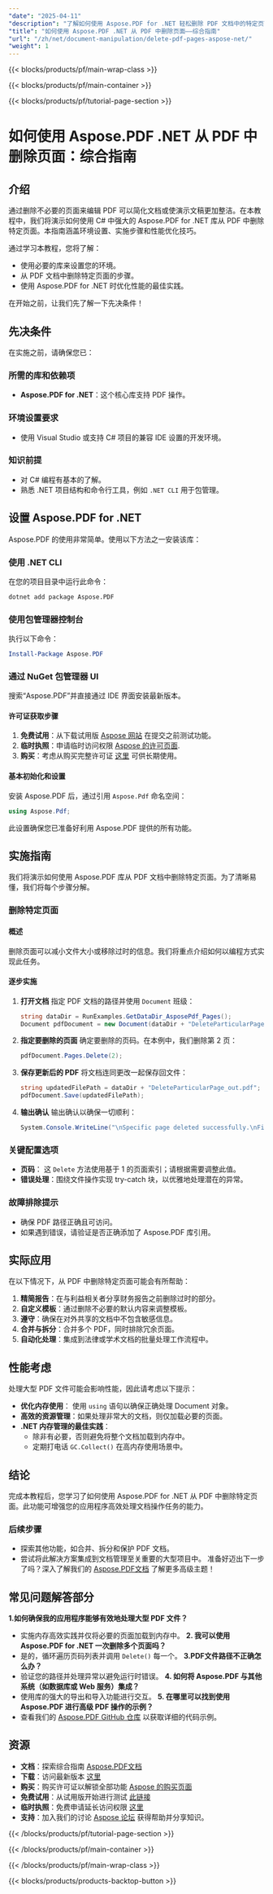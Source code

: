 ```yaml
---
"date": "2025-04-11"
"description": "了解如何使用 Aspose.PDF for .NET 轻松删除 PDF 文档中的特定页面。本分步指南涵盖设置、实施和最佳实践。"
"title": "如何使用 Aspose.PDF .NET 从 PDF 中删除页面——综合指南"
"url": "/zh/net/document-manipulation/delete-pdf-pages-aspose-net/"
"weight": 1
---
```


{{< blocks/products/pf/main-wrap-class >}}

{{< blocks/products/pf/main-container >}}

{{< blocks/products/pf/tutorial-page-section >}}


# 如何使用 Aspose.PDF .NET 从 PDF 中删除页面：综合指南

## 介绍

通过删除不必要的页面来编辑 PDF 可以简化文档或使演示文稿更加整洁。在本教程中，我们将演示如何使用 C# 中强大的 Aspose.PDF for .NET 库从 PDF 中删除特定页面。本指南涵盖环境设置、实施步骤和性能优化技巧。

通过学习本教程，您将了解：
- 使用必要的库来设置您的环境。
- 从 PDF 文档中删除特定页面的步骤。
- 使用 Aspose.PDF for .NET 时优化性能的最佳实践。

在开始之前，让我们先了解一下先决条件！

## 先决条件

在实施之前，请确保您已：
### 所需的库和依赖项
- **Aspose.PDF for .NET**：这个核心库支持 PDF 操作。
### 环境设置要求
- 使用 Visual Studio 或支持 C# 项目的兼容 IDE 设置的开发环境。
### 知识前提
- 对 C# 编程有基本的了解。
- 熟悉 .NET 项目结构和命令行工具，例如 `.NET CLI` 用于包管理。

## 设置 Aspose.PDF for .NET

Aspose.PDF 的使用非常简单。使用以下方法之一安装该库：
### 使用 .NET CLI
在您的项目目录中运行此命令：
```bash
dotnet add package Aspose.PDF
```
### 使用包管理器控制台
执行以下命令：
```powershell
Install-Package Aspose.PDF
```
### 通过 NuGet 包管理器 UI
搜索“Aspose.PDF”并直接通过 IDE 界面安装最新版本。

#### 许可证获取步骤
1. **免费试用**：从下载试用版 [Aspose 网站](https://releases.aspose.com/pdf/net/) 在提交之前测试功能。
2. **临时执照**：申请临时访问权限 [Aspose 的许可页面](https://purchase。aspose.com/temporary-license/).
3. **购买**：考虑从购买完整许可证 [这里](https://purchase.aspose.com/buy) 可供长期使用。

#### 基本初始化和设置
安装 Aspose.PDF 后，通过引用 `Aspose.Pdf` 命名空间：
```csharp
using Aspose.Pdf;
```

此设置确保您已准备好利用 Aspose.PDF 提供的所有功能。

## 实施指南

我们将演示如何使用 Aspose.PDF 库从 PDF 文档中删除特定页面。为了清晰易懂，我们将每个步骤分解。
### 删除特定页面
#### 概述
删除页面可以减小文件大小或移除过时的信息。我们将重点介绍如何以编程方式实现此任务。
#### 逐步实施
1. **打开文档**
   指定 PDF 文档的路径并使用 `Document` 班级：
   ```csharp
   string dataDir = RunExamples.GetDataDir_AsposePdf_Pages();
   Document pdfDocument = new Document(dataDir + "DeleteParticularPage.pdf");
   ```
2. **指定要删除的页面**
   确定要删除的页码。在本例中，我们删除第 2 页：
   ```csharp
   pdfDocument.Pages.Delete(2);
   ```
3. **保存更新后的 PDF**
   将文档连同更改一起保存回文件：
   ```csharp
   string updatedFilePath = dataDir + "DeleteParticularPage_out.pdf";
   pdfDocument.Save(updatedFilePath);
   ```
4. **输出确认**
   输出确认以确保一切顺利：
   ```csharp
   System.Console.WriteLine("\nSpecific page deleted successfully.\nFile saved at " + updatedFilePath);
   ```
### 关键配置选项
- **页码**： 这 `Delete` 方法使用基于 1 的页面索引；请根据需要调整此值。
- **错误处理**：围绕文件操作实现 try-catch 块，以优雅地处理潜在的异常。

### 故障排除提示
- 确保 PDF 路径正确且可访问。
- 如果遇到错误，请验证是否正确添加了 Aspose.PDF 库引用。

## 实际应用
在以下情况下，从 PDF 中删除特定页面可能会有所帮助：
1. **精简报告**：在与利益相关者分享财务报告之前删除过时的部分。
2. **自定义模板**：通过删除不必要的默认内容来调整模板。
3. **遵守**：确保在对外共享的文档中不包含敏感信息。
4. **合并与拆分**：合并多个 PDF，同时排除冗余页面。
5. **自动化处理**：集成到法律或学术文档的批量处理工作流程中。

## 性能考虑
处理大型 PDF 文件可能会影响性能，因此请考虑以下提示：
- **优化内存使用**： 使用 `using` 语句以确保正确处理 Document 对象。
- **高效的资源管理**：如果处理非常大的文档，则仅加载必要的页面。
- **.NET 内存管理的最佳实践**：
  - 除非有必要，否则避免将整个文档加载到内存中。
  - 定期打电话 `GC.Collect()` 在高内存使用场景中。

## 结论
完成本教程后，您学习了如何使用 Aspose.PDF for .NET 从 PDF 中删除特定页面。此功能可增强您的应用程序高效处理文档操作任务的能力。
### 后续步骤
- 探索其他功能，如合并、拆分和保护 PDF 文档。
- 尝试将此解决方案集成到文档管理至关重要的大型项目中。
准备好迈出下一步了吗？深入了解我们的 [Aspose.PDF文档](https://reference.aspose.com/pdf/net/) 了解更多高级主题！

## 常见问题解答部分
**1.如何确保我的应用程序能够有效地处理大型 PDF 文件？**
   - 实施内存高效实践并仅将必要的页面加载到内存中。
**2. 我可以使用 Aspose.PDF for .NET 一次删除多个页面吗？**
   - 是的，循环遍历页码列表并调用 `Delete()` 每一个。
**3.PDF文件路径不正确怎么办？**
   - 验证您的路径并处理异常以避免运行时错误。
**4. 如何将 Aspose.PDF 与其他系统（如数据库或 Web 服务）集成？**
   - 使用库的强大的导出和导入功能进行交互。
**5. 在哪里可以找到使用 Aspose.PDF 进行高级 PDF 操作的示例？**
   - 查看我们的 [Aspose.PDF GitHub 仓库](https://github.com/aspose-pdf/Aspose.PDF-for-.NET) 以获取详细的代码示例。

## 资源
- **文档**：探索综合指南 [Aspose.PDF文档](https://reference.aspose.com/pdf/net/)
- **下载**：访问最新版本 [这里](https://releases.aspose.com/pdf/net/)
- **购买**：购买许可证以解锁全部功能 [Aspose 的购买页面](https://purchase.aspose.com/buy)
- **免费试用**：从试用版开始进行测试 [此链接](https://releases.aspose.com/pdf/net/)
- **临时执照**：免费申请延长访问权限 [这里](https://purchase.aspose.com/temporary-license/)
- **支持**：加入我们的讨论 [Aspose 论坛](https://forum.aspose.com/c/pdf/10) 获得帮助并分享知识。

{{< /blocks/products/pf/tutorial-page-section >}}

{{< /blocks/products/pf/main-container >}}

{{< /blocks/products/pf/main-wrap-class >}}

{{< blocks/products/products-backtop-button >}}
